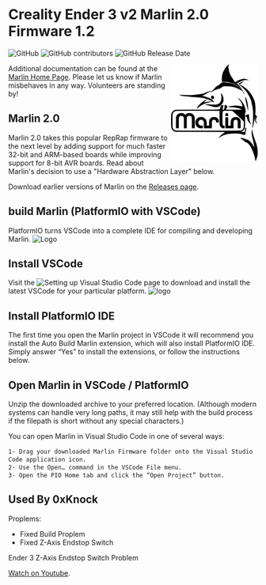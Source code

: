 # Creality Ender 3 v2 Marlin 2.0 Firmware 1.2 

![GitHub](https://img.shields.io/github/license/marlinfirmware/marlin.svg)
![GitHub contributors](https://img.shields.io/github/contributors/marlinfirmware/marlin.svg)
![GitHub Release Date](https://img.shields.io/github/release-date/marlinfirmware/marlin.svg)

<img align="right" width=175 src="buildroot/share/pixmaps/logo/marlin-250.png" />

Additional documentation can be found at the [Marlin Home Page](http://marlinfw.org/).
Please let us know if Marlin misbehaves in any way. Volunteers are standing by!

## Marlin 2.0

Marlin 2.0 takes this popular RepRap firmware to the next level by adding support for much faster 32-bit and ARM-based boards while improving support for 8-bit AVR boards. Read about Marlin's decision to use a "Hardware Abstraction Layer" below.

Download earlier versions of Marlin on the [Releases page](https://github.com/MarlinFirmware/Marlin/releases).

## build Marlin (PlatformIO with VSCode)
PlatformIO turns VSCode into a complete IDE for compiling and developing Marlin.
![Logo](https://marlinfw.org/assets/images/basics/install_platformio_vscode/platformio_vscode_screenshot.png)


## Install VSCode

Visit the ![Setting up Visual Studio Code]([https://www.google.com](https://code.visualstudio.com/docs/setup/setup-overview)) page to download and install the latest VSCode for your particular platform.
![logo](https://marlinfw.org/assets/images/basics/install_platformio_vscode/install_platformio_vscode.png)
## Install PlatformIO IDE
The first time you open the Marlin project in VSCode it will recommend you install the Auto Build Marlin extension, which will also install PlatformIO IDE. Simply answer “Yes” to install the extensions, or follow the instructions below.

## Open Marlin in VSCode / PlatformIO
Unzip the downloaded archive to your preferred location. (Although modern systems can handle very long paths, it may still help with the build process if the filepath is short without any special characters.)

You can open Marlin in Visual Studio Code in one of several ways:

    1- Drag your downloaded Marlin Firmware folder onto the Visual Studio Code application icon.
    2- Use the Open… command in the VSCode File menu.
    3- Open the PIO Home tab and click the “Open Project” button.






## Used By 0xKnock
Proplems:

- Fixed Build Proplem
- Fixed Z-Axis Endstop Switch


Ender 3 Z-Axis Endstop Switch Problem 

[Watch on Youtube](https://www.youtube.com/watch?v=O4idrobsljs&t=3s&ab_channel=Tombof3DPrintedHorrors).


